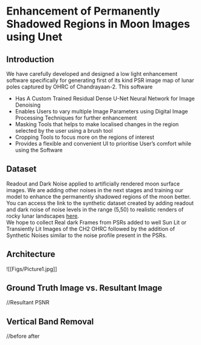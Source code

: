 # Enhancement of Permanently Shadowed Regions in Moon Images using Unet
## Introduction
We have carefully developed and designed a low light enhancement software specifically for generating first of its kind PSR image map of lunar poles captured by OHRC of Chandrayaan-2. This software 
- Has A Custom Trained Residual Dense U-Net Neural Network for Image Denoising
- Enables Users  to vary multiple Image Parameters using Digital Image Processing Techniques for further enhancement
- Masking Tools that helps to make localised changes in the region selected by the user using a brush tool
- Cropping Tools to focus more on the regions of interest
- Provides a flexible and convenient UI to prioritise User’s comfort while using the Software

## Dataset
Readout and Dark Noise applied to artificially rendered moon surface images. We are adding other noises in the next stages and training our model to enhance the permanently shadowed regions of the moon better.  
You can access the link to the synthetic dataset created by adding readout and dark noise of noise levels in the range (5,50) to realistic renders of rocky lunar landscapes [here](https://github.com/issaczerubbabela/SIH1732_Vantage/tree/main/Dataset).  
We hope to collect Real dark Frames from PSRs added to well Sun Lit or Transiently Lit Images of the CH2 OHRC followed by the addition of Synthetic Noises similar to the noise profile present in the PSRs.



## Architecture
![[Figs/Picture1.jpg]]

## Ground Truth Image vs. Resultant Image
//Resultant PSNR

## Vertical Band Removal
//before after
